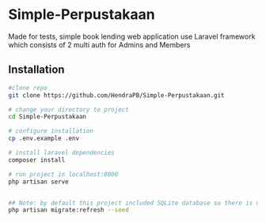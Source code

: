 # Simple-Perpustakaan
Made for tests, simple book lending web application use Laravel framework which consists of 2 multi auth for Admins and Members

## Installation

``` bash
#clone repo
git clone https://github.com/HendraPB/Simple-Perpustakaan.git

# change your directory to project
cd Simple-Perpustakaan

# configure installation
cp .env.example .env

# install laravel dependencies
composer install

# run project in localhost:8000
php artisan serve


## Note: by default this project included SQLite database so there is no need to configure the database, but if you want to use another database you can configure the .env file and run the following command
php artisan migrate:refresh --seed